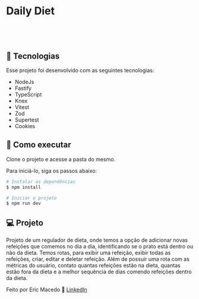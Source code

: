 <p align="center">
  <h1>Daily Diet</h>
</p>

<br>

## 🧪 Tecnologias

Esse projeto foi desenvolvido com as seguintes tecnologias:

- NodeJs
- Fastify
- TypeScript
- Knex
- Vitest
- Zod
- Supertest
- Cookies


## 🚀 Como executar

Clone o projeto e acesse a pasta do mesmo.

Para iniciá-lo, siga os passos abaixo:
```bash
# Instalar as dependências
$ npm install

# Iniciar o projeto
$ npm run dev
```

## 💻 Projeto

Projeto de um regulador de dieta, onde temos a opção de adicionar novas refeições que comemos no dia a dia, identificando se o prato está dentro ou não da dieta. Temos rotas, para exibir uma refeição, exibir todas as refeições, criar, editar e deletar
refeição. Além de possuir uma rota com as métricas do usuário, contato quantas refeições estão na dieta, quantas estão fora da dieta e a melhor sequência de dias comendo refeições dentro da dieta. 

Feito por Eric Macedo 🌌  [LinkedIn](https://www.linkedin.com/in/eric-macedo-dev/)
